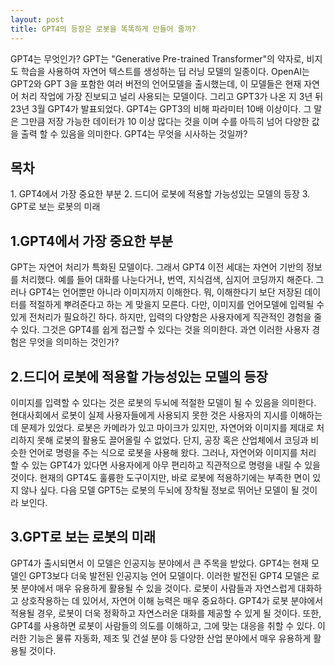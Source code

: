```yaml
---
layout: post
title: GPT4의 등장은 로봇을 똑똑하게 만들어 줄까?
---
```


GPT4는 무엇인가?
GPT는 "Generative Pre-trained Transformer"의 약자로, 비지도 학습을 사용하여 자연어 텍스트를 생성하는 딥 러닝 모델의 일종이다.
OpenAI는 GPT2와 GPT 3을 포함한 여러 버전의 언어모델을 출시했는데, 이 모델들은 현재 자연어 처리 작업에 가장 진보되고 널리 사용되는 모델이다.
그리고 GPT3가 나온 지 3년 뒤 23년 3월 GPT4가 발표되었다. 
GPT4는 GPT3의 비해 파라미터 10배 이상이다.
그 말은 그만큼 저장 가능한 데이터가 10 이상 많다는 것을 이며 수를 아득히 넘어 다양한 값을 출력 할 수 있음을 의미한다.
GPT4는 무엇을 시사하는 것일까? 

<h2>목차</h2>
1. GPT4에서 가장 중요한 부분
2. 드디어 로봇에 적용할 가능성있는 모델의 등장
3. GPT로 보는 로봇의 미래

<h2>1.GPT4에서 가장 중요한 부분</h2>

GPT는 자연어 처리가 특화된 모델이다. 그래서 GPT4 이전 세대는 자연어 기반의 정보를 처리했다.
예를 들어 대화를 나눈다거나, 번역, 지식검색, 심지어 코딩까지 해준다.
그러나 GPT4는 언어뿐만 아니라 이미지까지 이해한다.
뭐, 이해한다기 보단 저장된 데이터를 적절하게 뿌려준다고 하는 게 맞을지 모른다.
다만, 이미지를 언어모델에 입력될 수 있게 전처리가 필요하긴 하다.
하지만, 입력의 다양함은 사용자에게 직관적인 경험을 줄 수 있다.
그것은 GPT4를 쉽게 접근할 수 있다는 것을 의미한다.
과연 이러한 사용자 경험은 무엇을 의미하는 것인가?


<h2>2.드디어 로봇에 적용할 가능성있는 모델의 등장</h2>

이미지를 입력할 수 있다는 것은 로봇의 두뇌에 적절한 모델이 될 수 있음을 의미한다.
현대사회에서 로봇이 실제 사용자들에게 사용되지 못한 것은 사용자의 지시를 이해하는 데 문제가 있었다.
로봇은 카메라가 있고 마이크가 있지만, 자연어와 이미지를 제대로 처리하지 못해 로봇의 활용도 끌어올릴 수 없었다.
단지, 공장 혹은 산업체에서 코딩과 비슷한 언어로 명령을 주는 식으로 로봇을 사용해 왔다.
그러나, 자연어와 이미지를 처리 할 수 있는 GPT4가 있다면 사용자에게 아무 편리하고 직관적으로 명령을 내릴 수 있을 것이다.
현재의 GPT4도 훌륭한 도구이지만, 바로 로봇에 적용하기에는 부족한 면이 있지 않나 싶다.
다음 모델 GPT5는 로봇의 두뇌에 장착될 정보로 뛰어난 모델이 될 것이라 보인다.

<h2>3.GPT로 보는 로봇의 미래</h2>

GPT4가 출시되면서 이 모델은 인공지능 분야에서 큰 주목을 받았다. GPT4는 현재 모델인 GPT3보다 더욱 발전된 인공지능 언어 모델이다.
이러한 발전된 GPT4 모델은 로봇 분야에서 매우 유용하게 활용될 수 있을 것이다. 로봇이 사람들과 자연스럽게 대화하고 상호작용하는 데 있어서, 자연어 이해 능력은 매우 중요하다. GPT4가 로봇 분야에서 적용될 경우, 로봇이 더욱 정확하고 자연스러운 대화를 제공할 수 있게 될 것이다. 또한, GPT4를 사용하면 로봇이 사람들의 의도를 이해하고, 그에 맞는 대응을 취할 수 있다. 이러한 기능은 물류 자동화, 제조 및 건설 분야 등 다양한 산업 분야에서 매우 유용하게 활용될 것이다.